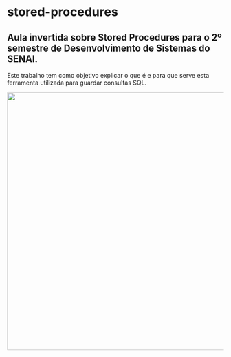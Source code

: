 # stored-procedures

## Aula invertida sobre Stored Procedures para o 2º semestre de Desenvolvimento de Sistemas do SENAI.

Este trabalho tem como objetivo explicar o que é e para que serve esta ferramenta utilizada para guardar consultas SQL.

 <img align="center" height="600" width="800" src="https://www.google.com/url?sa=i&url=https%3A%2F%2Fwww.cortex-intelligence.com%2Fblog%2Finteligencia-de-mercado%2Fbanco-de-dados-tecnologia&psig=AOvVaw11d400mOnBwdWvmoFaTJqn&ust=1691496414872000&source=images&cd=vfe&opi=89978449&ved=0CBEQjRxqFwoTCPiOr6nByoADFQAAAAAdAAAAABAR">
